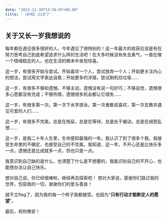 ```yaml
---
date: "2023-12-30T14:56:07+08:00"
title: '（补档）21岁了'
---
```


## 关于又长一岁我想说的

每年都在遇见很多很好的人，今年遇见了很特别的！这一年最大的收获应该是有在努力思考自己到底希望追求什么样的生活吧！在大多时候没有失去勇气，一直在做一个情绪稳定的人，也在生活的微末中发现惊喜。

这一岁，有很多开始与尝试。开始喜欢一个人，尝试放弃一个人；开始更关注内心的想法，尝试用文字表达自我；开始更多的涉猎，尝试刷机捡垃圾……

这一岁，有很多不够和遗憾。不够主动，遗憾没有说一句好巧；不够自觉，遗憾很多心愿都没有完成；不够热情，遗憾很多机会都让它错失……

这一岁，有很多第一次。第一次下水学游泳，第一次勇敢说喜欢，第一次支教并遇见可爱的人们……

这一岁，有很多不完美。总是在拖延，总是在等待，总是处于被动，总是在胡思乱想……

这一岁，是我二十年人生里，生命感知最强的一年。我认识了到了很多个我，我接受生命里的不确定，也接受自己的不完美。我知道，这一年，不开心还是比快乐多一点，遗憾还是比成就多一点，但也只是一点。

我意识到自己缺的是什么，也清楚了什么是不想要的，我能识别自己的不开心，也能想办法让自己快乐。

想对自己说，你已经很棒啦，继续再去探索吧！
想对大家说，感谢你们路过我的世界，包容我的一切，谢谢你们的爱与善良！

就不立flag了，因为我的每一个样子我都接受。也因为“**只有行动才能断定人的愿望**”。

最后，祝你晚安！